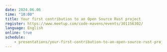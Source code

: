 ```yaml
---
date: 2024.06.06
time: "18:00"
title: Your first contribution to an Open Source Rust project
register: https://www.meetup.com/code-mavens/events/301156302/
language: English
online: true
schedule:
    - presentations/your-first-contribution-to-an-open-source-rust-project.md
---
```




